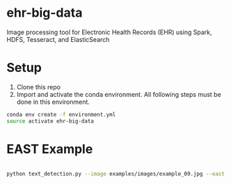 # ehr-big-data

Image processing tool for Electronic Health Records (EHR) using Spark, HDFS, Tesseract, and ElasticSearch



# Setup
1. Clone this repo
2. Import and activate the conda environment. All following steps must be done in this environment.

```bash
conda env create -f environment.yml
source activate ehr-big-data
```


# EAST Example
```bash

python text_detection.py --image examples/images/example_09.jpg --east frozen_east_text_detection.pb
```
